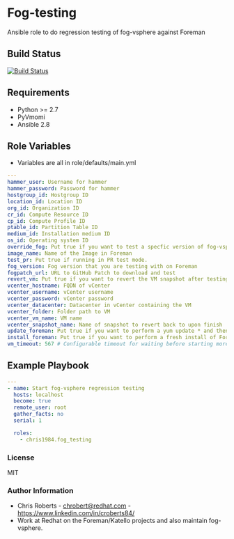 # Fog-testing

Ansible role to do regression testing of fog-vsphere against Foreman

## Build Status

[![Build Status](https://travis-ci.org/chris1984/fog-testing.svg?branch=master)](https://travis-ci.org/chris1984/fog-testing)

## Requirements

* Python >= 2.7
* PyVmomi
* Ansible 2.8

## Role Variables

* Variables are all in role/defaults/main.yml

```yaml
---
hammer_user: Username for hammer
hammer_password: Password for hammer
hostgroup_id: Hostgroup ID
location_id: Location ID
org_id: Organization ID
cr_id: Compute Resource ID
cp_id: Compute Profile ID
ptable_id: Partition Table ID
medium_id: Installation medium ID
os_id: Operating system ID
override_fog: Put true if you want to test a specfic version of fog-vsphere than on the machine
image_name: Name of the Image in Foreman
test_pr: Put true if running in PR test mode.
fog_version: Fog version that you are testing with on Foreman
fogpatch_url: URL to GitHub Patch to download and test
revert_vm: Put true if you want to revert the VM snapshot after testing
vcenter_hostname: FQDN of vCenter
vcenter_username: vCenter username
vcenter_password: vCenter password
vcenter_datacenter: Datacenter in vCenter containing the VM
vcenter_folder: Folder path to VM
vcenter_vm_name: VM name
vcenter_snapshot_name: Name of snapshot to revert back to upon finish
update_foreman: Put true if you want to perform a yum update * and then an installer run with the --upgrade flag
install_foreman: Put true if you want to perform a fresh install of Foreman and laydown the configs/databases instead of using a snapshot
vm_timeout: 567 # Configurable timeout for waiting before starting more VM creation tasks
```

## Example Playbook

```yaml
---
- name: Start fog-vsphere regression testing
  hosts: localhost
  become: true
  remote_user: root
  gather_facts: no
  serial: 1

  roles:
    - chris1984.fog_testing
```

### License

MIT

### Author Information

* Chris Roberts - chrobert@redhat.com  - https://www.linkedin.com/in/croberts84/
* Work at Redhat on the Foreman/Katello projects and also maintain fog-vsphere.